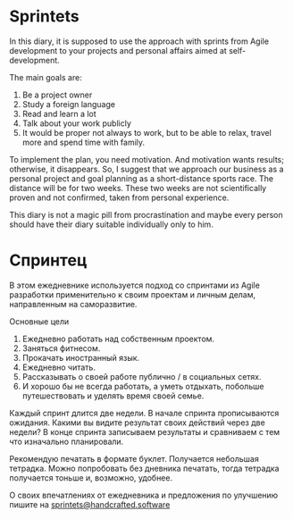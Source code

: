 # Sprintets

In this diary, it is supposed to use the approach with sprints from Agile development to your projects and personal affairs aimed at self-development.

The main goals are:

1. Be a project owner
2. Study a foreign language
3. Read and learn a lot
4. Talk about your work publicly
5. It would be proper not always to work, but to be able to relax, travel more and spend time with family.

To implement the plan, you need motivation. And motivation wants results; otherwise, it disappears. So, I suggest that we approach our business as a personal project and goal planning as a short-distance sports race. The distance will be for two weeks. These two weeks are not scientifically proven and not confirmed, taken from personal experience.

This diary is not a magic pill from procrastination and maybe every person should have their diary suitable individually only to him.


# Спринтец
В этом ежедневнике используется подход со спринтами из Agile разработки применительно к своим проектам и личным делам, направленным на саморазвитие. 

Основные цели 
1. Ежедневно работать над собственным проектом.
2. Заняться фитнесом.
3. Прокачать иностранный язык.
4. Ежедневно читать. 
5. Рассказывать о своей работе публично / в социальных сетях. 
6. И хорошо бы не всегда работать, а уметь отдыхать, побольше путешествовать и уделять время своей семье.

Каждый спринт длится две недели. 
В начале спринта прописываются ожидания. Какими вы видите результат своих действий через две недели?
В конце спринта записываем результаты и сравниваем с тем что изначально планировали.

Рекомендую печатать в формате буклет. Получается небольшая тетрадка. Можно попробовать без дневника печатать, тогда тетрадка получается тоньше и, возможно, удобнее.

О своих впечатлениях от ежедневника и предложения по улучшению пишите на sprintets@handcrafted.software 

